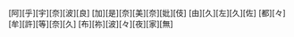 [阿][乎][宇][奈][波][良] [加][是][奈][美][奈][妣][伎] [由][久][左][久][佐] [都][々][牟][許][等][奈][久] [布][祢][波][々][夜][家][無]
